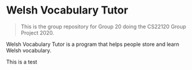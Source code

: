 # Welsh Vocabulary Tutor

> This is the group repository for Group 20 doing the CS22120 Group Project 2020.

Welsh Vocabulary Tutor is a program that helps people store and learn Welsh vocabulary.

This is a test
